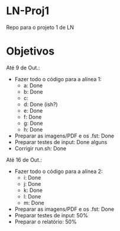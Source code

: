 # LN-Proj1
Repo para o projeto 1 de LN

# Objetivos

Até 9 de Out.:
  - Fazer todo o código para a alínea 1:
      - a: Done
      - b: Done
      - c:
      - d: Done (ish?)
      - e: Done
      - f: Done
      - g: Done
      - h: Done
  - Preparar as imagens/PDF e os .fst: Done
  - Preparar testes de input: Done alguns
  - Corrigir run.sh: Done

Até 16 de Out.:
  - Fazer todo o código para a alínea 2:
      - i: Done
      - j: Done
      - k: Done
      - l: Done
      - m: Done
  - Preparar as imagens/PDF e os .fst: Done
  - Preparar testes de input: 50%
  - Preparar o relatório: 50%
